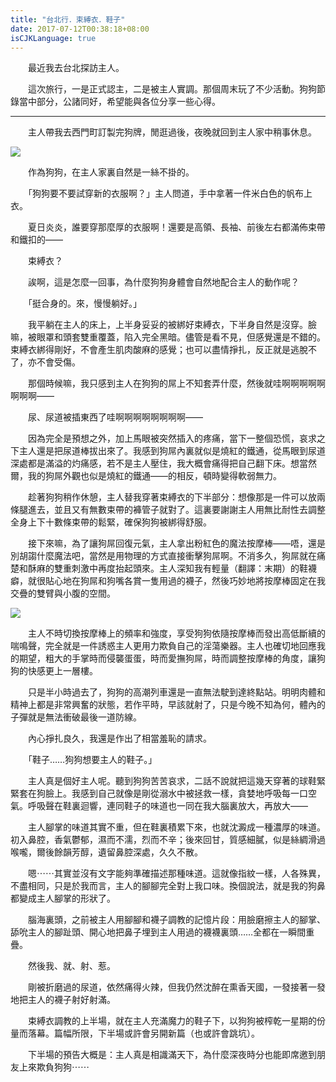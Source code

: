 ```yaml
---
title: "台北行．束縛衣．鞋子"
date: 2017-07-12T00:38:18+08:00
isCJKLanguage: true
---
```


　　最近我去台北探訪主人。

　　這次旅行，一是正式認主，二是被主人實調。那個周末玩了不少活動。狗狗節錄當中部分，公諸同好，希望能與各位分享一些心得。

---

　　主人帶我去西門町訂製完狗牌，閒逛過後，夜晚就回到主人家中稍事休息。

![](http://i.imgur.com/1ItFel8.jpg)

　　作為狗狗，在主人家裏自然是一絲不掛的。

　　「狗狗要不要試穿新的衣服啊？」主人問道，手中拿著一件米白色的帆布上衣。

　　夏日炎炎，誰要穿那麼厚的衣服啊！還要是高領、長袖、前後左右都滿佈束帶和鐵扣的——

　　束縛衣？

　　誒啊，這是怎麼一回事，為什麼狗狗身體會自然地配合主人的動作呢？

　　「挺合身的。來，慢慢躺好。」

　　我平躺在主人的床上，上半身妥妥的被綁好束縛衣，下半身自然是沒穿。臉嘛，被眼罩和頭套雙重覆蓋，陷入完全黑暗。儘管是看不見，但感覺還是不錯的。束縛衣綁得剛好，不會產生肌肉酸麻的感覺；也可以盡情掙扎，反正就是逃脫不了，亦不會受傷。

　　那個時候嘛，我只感到主人在狗狗的屌上不知套弄什麼，然後就哇啊啊啊啊啊啊啊啊——

　　尿、尿道被插東西了哇啊啊啊啊啊啊啊啊——

　　因為完全是預想之外，加上馬眼被突然插入的疼痛，當下一整個恐慌，哀求之下主人還是把尿道棒拔出來了。我感到狗屌內裏就似是燒紅的鐵通，從馬眼到尿道深處都是滿溢的灼痛感，若不是主人壓住，我大概會痛得把自己翻下床。想當然爾，我的狗屌外觀也似是燒紅的鐵通——的相反，頓時變得軟弱無力。

　　趁著狗狗稍作休憩，主人替我穿著束縛衣的下半部分：想像那是一件可以放兩條腿進去，並且又有無數束帶的褲管子就對了。這裏要謝謝主人用無比耐性去調整全身上下十數條束帶的鬆緊，確保狗狗被綁得舒服。

　　接下來嘛，為了讓狗屌回復元氣，主人拿出粉紅色的魔法按摩棒——唔，還是別胡謅什麼魔法吧，當然是用物理的方式直接衝擊狗屌啊。不消多久，狗屌就在痛楚和酥麻的雙重刺激中再度抬起頭來。主人深知我有輕量（翻譯：末期）的鞋襪癖，就很貼心地在狗屌和狗嘴各賞一隻用過的襪子，然後巧妙地將按摩棒固定在我交疊的雙臂與小腹的空間。

![](http://i.imgur.com/MLuOMZO.jpg)

　　主人不時切換按摩棒上的頻率和強度，享受狗狗依隨按摩棒而發出高低斷續的喘鳴聲，完全就是一件誘惑主人更用力欺負自己的淫蕩樂器。主人也確切地回應我的期望，粗大的手掌時而侵襲蛋蛋，時而愛撫狗屌，時而調整按摩棒的角度，讓狗狗的快感更上一層樓。

　　只是半小時過去了，狗狗的高潮列車還是一直無法駛到達終點站。明明肉體和精神上都是非常興奮的狀態，若作平時，早該就射了，只是今晚不知為何，體內的子彈就是無法衝破最後一道防線。

　　內心掙扎良久，我還是作出了相當羞恥的請求。

　　「鞋子……狗狗想要主人的鞋子。」

　　主人真是個好主人呢。聽到狗狗苦苦哀求，二話不說就把這幾天穿著的球鞋緊緊套在狗臉上。我感到自己就像是剛從溺水中被拯救一樣，貪婪地呼吸每一口空氣。呼吸聲在鞋裏迴響，連同鞋子的味道也一同在我大腦裏放大，再放大——

　　主人腳掌的味道其實不重，但在鞋裏積累下來，也就沈澱成一種濃厚的味道。初入鼻腔，香氣鬱郁，濕而不濡，烈而不辛；後來回甘，質感細膩，似是絲綢滑過喉嚨，爾後餘韻芳醇，遺留鼻腔深處，久久不散。

　　嗯⋯⋯其實並沒有文字能夠準確描述那種味道。這就像指紋一樣，人各殊異，不盡相同，只是於我而言，主人的腳腳完全對上我口味。換個說法，就是我的狗鼻都變成主人腳掌的形狀了。

　　腦海裏頭，之前被主人用腳腳和襪子調教的記憶片段：用臉磨擦主人的腳掌、舔吮主人的腳趾頭、開心地把鼻子埋到主人用過的襪襪裏頭……全都在一瞬間重疊。

　　然後我、就、射、惹。

　　剛被折磨過的尿道，依然痛得火辣，但我仍然沈醉在熏香天國，一發接著一發地把主人的襪子射好射滿。

　　束縛衣調教的上半場，就在主人充滿魔力的鞋子下，以狗狗被榨乾一星期的份量而落幕。篇幅所限，下半場或許會另開新篇（也或許會跳坑）。

　　下半場的預告大概是：主人真是相識滿天下，為什麼深夜時分也能即席邀到朋友上來欺負狗狗⋯⋯
